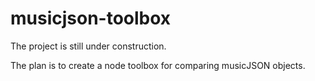 # musicjson-toolbox

The project is still under construction.

The plan is to create a node toolbox for comparing musicJSON objects.
